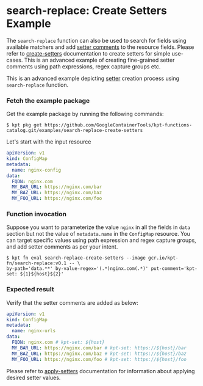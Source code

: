 # search-replace: Create Setters Example

The `search-replace` function can also be used to search for fields using available matchers
and add [setter comments] to the resource fields. Please refer to [create-setters] 
documentation to create setters for simple use-cases. This is an advanced example
of creating fine-grained setter comments using path expressions, regex capture groups etc.

This is an advanced example depicting [setter] creation process using `search-replace` function.

### Fetch the example package

Get the example package by running the following commands:

```shell
$ kpt pkg get https://github.com/GoogleContainerTools/kpt-functions-catalog.git/examples/search-replace-create-setters
```

Let's start with the input resource

```yaml
apiVersion: v1
kind: ConfigMap
metadata:
  name: nginx-config
data:
  FQDN: nginx.com
  MY_BAR_URL: https://nginx.com/bar
  MY_BAZ_URL: https://nginx.com/baz
  MY_FOO_URL: https://nginx.com/foo
```

### Function invocation

Suppose you want to parameterize the value `nginx` in all the fields in `data` 
section but not the value of `metadata.name` in the `ConfigMap` resource.
You can target specific values using path expression and regex capture groups, 
and add setter comments as per your intent.

```shell
$ kpt fn eval search-replace-create-setters --image gcr.io/kpt-fn/search-replace:v0.1 -- \
by-path='data.**' by-value-regex='(.*)nginx.com(.*)' put-comment='kpt-set: ${1}${host}${2}'
```

### Expected result

Verify that the setter comments are added as below:

```yaml
apiVersion: v1
kind: ConfigMap
metadata:
  name: nginx-urls
data:
  FQDN: nginx.com # kpt-set: ${host}
  MY_BAR_URL: https://nginx.com/bar # kpt-set: https://${host}/bar
  MY_BAZ_URL: https://nginx.com/baz # kpt-set: https://${host}/baz
  MY_FOO_URL: https://nginx.com/foo # kpt-set: https://${host}/foo
```

Please refer to [apply-setters] documentation for information about applying desired setter values.

[setter]: https://catalog.kpt.dev/apply-setters/v0.1/
[setters]: https://catalog.kpt.dev/apply-setters/v0.1/
[apply-setters]: https://catalog.kpt.dev/apply-setters/v0.1/
[create-setters]: https://catalog.kpt.dev/create-setters/v0.1/
[setter comments]: https://catalog.kpt.dev/apply-setters/v0.1/?id=definitions
